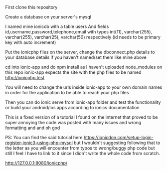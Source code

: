 First clone this repository 

Create a database on your server's mysql 

I named mine ionicdb with a table users 
And fields id,username,password,telephone,email
with types int(11), varchar(255), varchar(255), varchar(25), varchar(50) respectively
(id needs to be primary key with auto increment)

Put the ionicphp files on the server, change the dbconnect.php details to your database details if you haven't named/set them like mine above

cd into ionic-app and do npm install as I haven't uploaded node_modules on this repo
ionic-app expects the site with the php files to be named http://ionicphp.test

You will need to change the urls inside ionic-app to your own domain names in order for the application to be able to reach your php files

Then you can do ionic serve from ionic-app folder and test the functionality 
or build your android/ios apps according to ionics documentation

This is a fixed version of a tutorial I found on the internet that proved to be super annoying the code was posted with many issues and wrong formatting and and oh god

PS: 
You can find the said tutorial here https://ionicdon.com/setup-login-register-ionic3-using-php-mysql but 
I wouldn't suggesting following that to the letter as you will encounter from typos
to wrong/buggy php code but still I feel I have to link to it since I didn't write the whole code from scratch.


http://127.0.0.1:8080/ionicphp/
